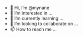 - 👋 Hi, I’m @mynane
- 👀 I’m interested in ...
- 🌱 I’m currently learning ...
- 💞️ I’m looking to collaborate on ...
- 📫 How to reach me ...

<!---
mynane/mynane is a ✨ special ✨ repository because its `README.md` (this file) appears on your GitHub profile.
You can click the Preview link to take a look at your changes.
--->
